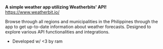 **A simple weather app utilizing Weatherbits' API!** https://www.weatherbit.io/

Browse through all regions and municipalities in the Philippines through the app to get up-to-date information about weather forecasts.
Designed to explore various API functionalities and integrations.
- Developed w/ <3 by ram

